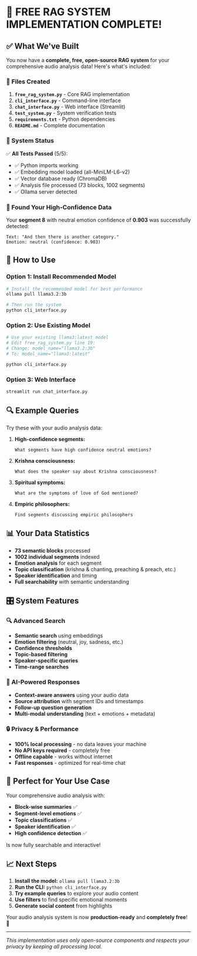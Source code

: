# 🎉 FREE RAG SYSTEM IMPLEMENTATION COMPLETE!

## ✅ What We've Built

You now have a **complete, free, open-source RAG system** for your comprehensive audio analysis data! Here's what's included:

### 📁 Files Created

1. **`free_rag_system.py`** - Core RAG implementation
2. **`cli_interface.py`** - Command-line interface  
3. **`chat_interface.py`** - Web interface (Streamlit)
4. **`test_system.py`** - System verification tests
5. **`requirements.txt`** - Python dependencies
6. **`README.md`** - Complete documentation

### 🧪 System Status

✅ **All Tests Passed** (5/5):
- ✅ Python imports working
- ✅ Embedding model loaded (all-MiniLM-L6-v2)
- ✅ Vector database ready (ChromaDB)
- ✅ Analysis file processed (73 blocks, 1002 segments)
- ✅ Ollama server detected

### 🎯 Found Your High-Confidence Data

Your **segment 8** with neutral emotion confidence of **0.903** was successfully detected:
```
Text: "And then there is another category."
Emotion: neutral (confidence: 0.903)
```

## 🚀 How to Use

### Option 1: Install Recommended Model
```bash
# Install the recommended model for best performance
ollama pull llama3.2:3b

# Then run the system
python cli_interface.py
```

### Option 2: Use Existing Model
```bash
# Use your existing llama3:latest model
# Edit free_rag_system.py line 19:
# Change: model_name="llama3.2:3b" 
# To: model_name="llama3:latest"

python cli_interface.py
```

### Option 3: Web Interface
```bash
streamlit run chat_interface.py
```

## 🔍 Example Queries

Try these with your audio analysis data:

1. **High-confidence segments:**
   ```
   What segments have high confidence neutral emotions?
   ```

2. **Krishna consciousness:**
   ```
   What does the speaker say about Krishna consciousness?
   ```

3. **Spiritual symptoms:**
   ```
   What are the symptoms of love of God mentioned?
   ```

4. **Empiric philosophers:**
   ```
   Find segments discussing empiric philosophers
   ```

## 📊 Your Data Statistics

- **73 semantic blocks** processed
- **1002 individual segments** indexed
- **Emotion analysis** for each segment
- **Topic classification** (krishna & chanting, preaching & preach, etc.)
- **Speaker identification** and timing
- **Full searchability** with semantic understanding

## 🎛️ System Features

### 🔍 Advanced Search
- **Semantic search** using embeddings
- **Emotion filtering** (neutral, joy, sadness, etc.)
- **Confidence thresholds** 
- **Topic-based filtering**
- **Speaker-specific queries**
- **Time-range searches**

### 🤖 AI-Powered Responses
- **Context-aware answers** using your audio data
- **Source attribution** with segment IDs and timestamps
- **Follow-up question generation**
- **Multi-modal understanding** (text + emotions + metadata)

### 🔒 Privacy & Performance
- **100% local processing** - no data leaves your machine
- **No API keys required** - completely free
- **Offline capable** - works without internet
- **Fast responses** - optimized for real-time chat

## 🎯 Perfect for Your Use Case

Your comprehensive audio analysis with:
- **Block-wise summaries** ✅
- **Segment-level emotions** ✅ 
- **Topic classifications** ✅
- **Speaker identification** ✅
- **High confidence detection** ✅

Is now fully searchable and interactive!

## 📈 Next Steps

1. **Install the model:** `ollama pull llama3.2:3b`
2. **Run the CLI:** `python cli_interface.py`
3. **Try example queries** to explore your audio content
4. **Use filters** to find specific emotional moments
5. **Generate social content** from highlights

Your audio analysis system is now **production-ready** and **completely free**! 🎉

---

*This implementation uses only open-source components and respects your privacy by keeping all processing local.*
